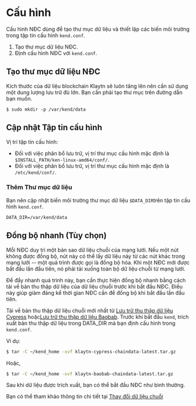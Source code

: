 # Cấu hình <a id="configuration"></a>

Cấu hình NĐC dùng để tạo thư mục dữ liệu và thiết lập các biến môi trường trong tập tin cấu hình `kend.conf`.

1. Tạo thư mục dữ liệu NĐC.
2. Định cấu hình NĐC với `kend.conf`.

## Tạo thư mục dữ liệu NĐC <a id="en-data-directory-creation"></a>

Kích thước của dữ liệu blockchain Klaytn sẽ luôn tăng lên nên cần sử dụng một dung lượng lưu trữ đủ lớn. Bạn cần phải tạo thư mục trên đường dẫn bạn muốn.

```text
$ sudo mkdir -p /var/kend/data
```

## Cập nhật Tập tin cấu hình <a id="update-the-configuration-file"></a>

Vị trí tập tin cấu hình:

* Đối với việc phân bổ lưu trữ, vị trí thư mục cấu hình mặc định là `$INSTALL_PATH/ken-linux-amd64/conf/`.
* Đối với việc phân bổ lưu trữ, vị trí thư mục cấu hình mặc định là `/etc/kend/conf/`.

### Thêm Thư mục dữ liệu  <a id="add-data-directory"></a>

Bạn nên cập nhật biến môi trường thư mục dữ liệu `$DATA_DIR`trên tập tin cấu hình `kend.conf`.

```text
DATA_DIR=/var/kend/data
```

## Đồng bộ nhanh \(Tùy chọn\) <a id="fast-sync-optional"></a>

Mỗi NĐC duy trì một bản sao dữ liệu chuỗi của mạng lưới. Nếu một nút không được đồng bộ, nút này có thể lấy dữ liệu này từ các nút khác trong mạng lưới -- một quá trình được gọi là đồng bộ hóa. Khi một NĐC mới được bắt đầu lần đầu tiên, nó phải tải xuống toàn bộ dữ liệu chuỗi từ mạng lưới.

Để đẩy nhanh quá trình này, bạn cần thực hiện đồng bộ nhanh bằng cách tải về bản thu thập dữ liệu của dữ liệu chuỗi trước khi bắt đầu NĐC. Điều này giúp giảm đáng kể thời gian NĐC cần để đồng bộ khi bắt đầu lần đầu tiên.

Tải về bản thu thập dữ liệu chuỗi mới nhất từ [Lưu trữ thu thập dữ liệu Cypress](http://packages.klaytn.net/cypress/chaindata/) hoặc[Lưu trữ thu thập dữ liệu Baobab](http://packages.klaytn.net/baobab/chaindata/). Trước khi bắt đầu `kend`, trích xuất bản thu thập dữ liệu trong DATA\_DIR mà bạn định cấu hình trong `kend.conf`.

Ví dụ:

```bash
$ tar -C ~/kend_home -xvf klaytn-cypress-chaindata-latest.tar.gz
```

Hoặc,

```bash
$ tar -C ~/kend_home -xvf klaytn-baobab-chaindata-latest.tar.gz
```

Sau khi dữ liệu được trích xuất, bạn có thể bắt đầu NĐC như bình thường.

Bạn có thể tham khảo thông tin chi tiết tại [Thay đổi dữ liệu chuỗi](../../../../operation-guide/chaindata-change.md)

## <a id="en-start-stop-status"></a>

